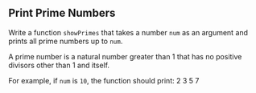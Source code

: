 ## Print Prime Numbers

Write a function `showPrimes` that takes a number `num` as an argument and prints all prime numbers up to `num`.

A prime number is a natural number greater than 1 that has no positive divisors other than 1 and itself.

For example, if `num` is `10`, the function should print:
2
3
5
7
